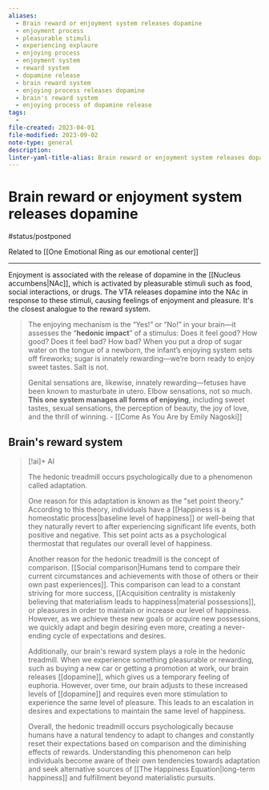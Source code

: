 ```yaml
---
aliases:
  - Brain reward or enjoyment system releases dopamine
  - enjoyment process
  - pleasurable stimuli
  - experiencing explaure
  - enjoying process
  - enjoyment system
  - reward system
  - dopamine release
  - brain reward system
  - enjoying process releases dopamine
  - brain's reward system
  - enjoying process of dopamine release
tags:
  - 
file-created: 2023-04-01
file-modified: 2023-09-02
note-type: general
description: 
linter-yaml-title-alias: Brain reward or enjoyment system releases dopamine
---
```


# Brain reward or enjoyment system releases dopamine

#status/postponed

Related to [[One Emotional Ring as our emotional center]]

---

Enjoyment is associated with the release of dopamine in the [[Nucleus accumbens|NAc]], which is activated by pleasurable stimuli such as food, social interactions, or drugs. The VTA releases dopamine into the NAc in response to these stimuli, causing feelings of enjoyment and pleasure. It's the closest analogue to the reward system.

> The enjoying mechanism is the “Yes!” or “No!” in your brain—it assesses the “**hedonic impact**” of a stimulus: Does it feel good? How good? Does it feel bad? How bad? When you put a drop of sugar water on the tongue of a newborn, the infant’s enjoying system sets off fireworks; sugar is innately rewarding—we’re born ready to enjoy sweet tastes. Salt is not.
>
> Genital sensations are, likewise, innately rewarding—fetuses have been known to masturbate in utero. Elbow sensations, not so much. **This one system manages all forms of enjoying**, including sweet tastes, sexual sensations, the perception of beauty, the joy of love, and the thrill of winning.
> \- [[Come As You Are by Emily Nagoski]]


## Brain's reward system

> [!ai]+ AI
>
> The hedonic treadmill occurs psychologically due to a phenomenon called adaptation.
>
> One reason for this adaptation is known as the "set point theory." According to this theory, individuals have a [[Happiness is a homeostatic process|baseline level of happiness]] or well-being that they naturally revert to after experiencing significant life events, both positive and negative. This set point acts as a psychological thermostat that regulates our overall level of happiness.
>
> Another reason for the hedonic treadmill is the concept of comparison. [[Social comparison|Humans tend to compare their current circumstances and achievements with those of others or their own past experiences]]. This comparison can lead to a constant striving for more success, [[Acquisition centrality is mistakenly believing that materialism leads to happiness|material possessions]], or pleasures in order to maintain or increase our level of happiness. However, as we achieve these new goals or acquire new possessions, we quickly adapt and begin desiring even more, creating a never-ending cycle of expectations and desires.
>
> Additionally, our brain's reward system plays a role in the hedonic treadmill. When we experience something pleasurable or rewarding, such as buying a new car or getting a promotion at work, our brain releases [[dopamine]], which gives us a temporary feeling of euphoria. However, over time, our brain adjusts to these increased levels of [[dopamine]] and requires even more stimulation to experience the same level of pleasure. This leads to an escalation in desires and expectations to maintain the same level of happiness.
>
> Overall, the hedonic treadmill occurs psychologically because humans have a natural tendency to adapt to changes and constantly reset their expectations based on comparison and the diminishing effects of rewards. Understanding this phenomenon can help individuals become aware of their own tendencies towards adaptation and seek alternative sources of [[The Happiness Equation|long-term happiness]] and fulfillment beyond materialistic pursuits.
